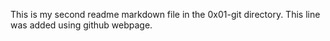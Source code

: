 This is my second readme markdown file in the 0x01-git directory.
This line was added using github webpage.
